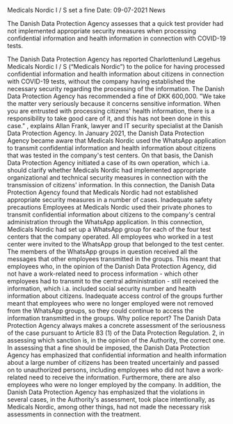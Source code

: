 Medicals Nordic I / S set a fine
Date: 09-07-2021
News

The Danish Data Protection Agency assesses that a quick test provider had not implemented appropriate security measures when processing confidential information and health information in connection with COVID-19 tests.

The Danish Data Protection Agency has reported Charlottenlund Lægehus Medicals Nordic I / S (“Medicals Nordic”) to the police for having processed confidential information and health information about citizens in connection with COVID-19 tests, without the company having established the necessary security regarding the processing of the information. The Danish Data Protection Agency has recommended a fine of DKK 600,000.
"We take the matter very seriously because it concerns sensitive information. When you are entrusted with processing citizens' health information, there is a responsibility to take good care of it, and this has not been done in this case." , explains Allan Frank, lawyer and IT security specialist at the Danish Data Protection Agency.
In January 2021, the Danish Data Protection Agency became aware that Medicals Nordic used the WhatsApp application to transmit confidential information and health information about citizens that was tested in the company's test centers.
On that basis, the Danish Data Protection Agency initiated a case of its own operation, which i.a. should clarify whether Medicals Nordic had implemented appropriate organizational and technical security measures in connection with the transmission of citizens' information.
In this connection, the Danish Data Protection Agency found that Medicals Nordic had not established appropriate security measures in a number of cases.
Inadequate safety precautions
Employees at Medicals Nordic used their private phones to transmit confidential information about citizens to the company's central administration through the WhatsApp application. In this connection, Medicals Nordic had set up a WhatsApp group for each of the four test centers that the company operated.
All employees who worked in a test center were invited to the WhatsApp group that belonged to the test center. The members of the WhatsApp groups in question received all the messages that other employees transmitted in the groups.
This meant that employees who, in the opinion of the Danish Data Protection Agency, did not have a work-related need to process information - which other employees had to transmit to the central administration - still received the information, which i.a. included social security number and health information about citizens.
Inadequate access control of the groups further meant that employees who were no longer employed were not removed from the WhatsApp groups, so they could continue to access the information transmitted in the groups.
Why police report?
The Danish Data Protection Agency always makes a concrete assessment of the seriousness of the case pursuant to Article 83 (1) of the Data Protection Regulation. 2, in assessing which sanction is, in the opinion of the Authority, the correct one.
In assessing that a fine should be imposed, the Danish Data Protection Agency has emphasized that confidential information and health information about a large number of citizens has been treated uncertainly and passed on to unauthorized persons, including employees who did not have a work-related need to receive the information. Furthermore, there are also employees who were no longer employed by the company.
In addition, the Danish Data Protection Agency has emphasized that the violations in several cases, in the Authority's assessment, took place intentionally, as Medicals Nordic, among other things, had not made the necessary risk assessments in connection with the treatment.
